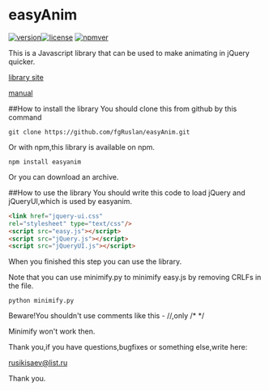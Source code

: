 # easyAnim
[![version](https://img.shields.io/badge/version-2.5-ffb400.svg?style=flat-square)](https://github.com/fgRuslan/easyAnim/releases)[![license](https://img.shields.io/badge/license-GPLv3-brightgreen.svg?style=flat-square)](http://choosealicense.com/licenses/gpl-3.0/)
[![npmver](http://img.shields.io/npm/v/npm.svg)](https://www.npmjs.com/package/easyanim)

This  is  a  Javascript  library  that  can  be  used  to  make  animating  in  jQuery  quicker.

[library  site](https://fgRuslan.github.io/easyAnim)

[manual](https://github.com/fgRuslan/easyAnim/blob/master/manual.md)

##How to install the library
You should clone this from github  by  this  command
```
git clone https://github.com/fgRuslan/easyAnim.git
```
Or  with  npm,this  library  is  available  on  npm.
```
npm install easyanim
```
Or  you  can  download  an  archive.

##How  to  use  the  library
You  should  write  this  code  to  load  jQuery  and  jQueryUI,which  is  used  by  easyanim.

```html
<link href="jquery-ui.css" 
rel="stylesheet" type="text/css"/>
<script src="easy.js"></script>
<script src="jQuery.js"></script>
<script src="jQueryUI.js"></script>
```
When  you  finished  this  step  you   can  use  the  library.

Note  that  you  can  use  minimify.py  to  minimify  easy.js  by  removing  CRLFs  in  the  file.

```
python minimify.py
```

Beware!You  shouldn't  use  comments  like  this  -  //,only  /*  */

Minimify  won't  work  then.

Thank  you,if  you  have  questions,bugfixes  or  something  else,write  here:

rusikisaev@list.ru

Thank  you.
